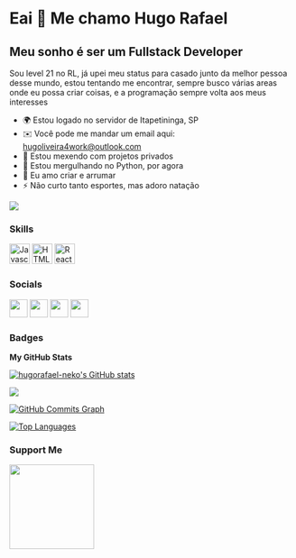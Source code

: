 Eai 👋 Me chamo Hugo Rafael
==========================

Meu sonho é ser um Fullstack Developer
-----------------------------

Sou level 21 no RL, já upei meu status para casado junto da melhor pessoa desse mundo, estou tentando me encontrar, sempre busco várias areas onde eu possa criar coisas, e a programação sempre volta aos meus interesses

* 🌍  Estou logado no servidor de Itapetininga, SP
* ✉️  Você pode me mandar um email aqui: [hugoliveira4work@outlook.com](mailto:hugoliveira4work@outlook.com)
* 🚀  Estou mexendo com projetos privados
* 🧠  Estou mergulhando no Python, por agora
* 🤝  Eu amo criar e arrumar 
* ⚡  Não curto tanto esportes, mas adoro natação

<a href="https://www.github.com/hugorafael-neko" target="_blank" rel="noreferrer"><img
src="https://img.shields.io/github/followers/hugorafael-neko?logo=github&style=for-the-badge&color=3382ed&labelColor=171717" /></a>

### Skills

<p align="left">
<a href="https://developer.mozilla.org/en-US/docs/Web/JavaScript" target="_blank" rel="noreferrer"><img src="https://raw.githubusercontent.com/danielcranney/readme-generator/main/public/icons/skills/javascript-colored.svg" width="36" height="36" alt="Javascript" /></a>
<a href="https://developer.mozilla.org/en-US/docs/Glossary/HTML5" target="_blank" rel="noreferrer"><img src="https://raw.githubusercontent.com/danielcranney/readme-generator/main/public/icons/skills/html5-colored.svg" width="36" height="36" alt="HTML5" /></a>
<a href="https://reactjs.org/" target="_blank" rel="noreferrer"><img src="https://raw.githubusercontent.com/danielcranney/readme-generator/main/public/icons/skills/react-colored.svg" width="36" height="36" alt="React" /></a>
</p>

### Socials

<p align="left"> <a href="https://discord.com/users/" target="_blank" rel="noreferrer"><img src="https://raw.githubusercontent.com/danielcranney/readme-generator/main/public/icons/socials/discord.svg" width="32" height="32" /></a> <a href="https://www.linkedin.com/in/hugo-rafael-159a62199/" target="_blank" rel="noreferrer"><img src="https://raw.githubusercontent.com/danielcranney/readme-generator/main/public/icons/socials/linkedin.svg" width="32" height="32" /></a> <a href="https://www.stackoverflow.com/" target="_blank" rel="noreferrer"><img src="https://raw.githubusercontent.com/danielcranney/readme-generator/main/public/icons/socials/stackoverflow.svg" width="32" height="32" /></a> <a href="https://www.youtube.com/@nekocold" target="_blank" rel="noreferrer"><img src="https://raw.githubusercontent.com/danielcranney/readme-generator/main/public/icons/socials/youtube.svg" width="32" height="32" /></a></p>

### Badges

<b>My GitHub Stats</b>

<a href="http://www.github.com/hugorafael-neko"><img src="https://github-readme-stats-peguimasid.vercel.app/api?username=hugorafael-neko&show_icons=true&hide=&count_private=true&title_color=3382ed&text_color=ffffff&icon_color=3382ed&bg_color=171717&hide_border=true&show_icons=true" alt="hugorafael-neko's GitHub stats" /></a>

<a href="http://www.github.com/hugorafael-neko"><img src="https://github-readme-streak-stats.herokuapp.com/?user=hugorafael-neko&stroke=ffffff&background=171717&ring=3382ed&fire=3382ed&currStreakNum=ffffff&currStreakLabel=3382ed&sideNums=ffffff&sideLabels=ffffff&dates=ffffff&hide_border=true" /></a>

<a href="http://www.github.com/hugorafael-neko"><img src="https://github-readme-activity-graph.cyclic.app/graph?username=hugorafael-neko&bg_color=171717&color=ffffff&line=3382ed&point=ffffff&area_color=171717&area=true&hide_border=true&custom_title=GitHub%20Commits%20Graph" alt="GitHub Commits Graph" /></a>

<a href="https://github.com/hugorafael-neko" align="left"><img src="https://github-readme-stats-hugorafael-neko.vercel.app/api/top-langs/?username=hugorafael-neko&layout=compact&title_color=3382ed&text_color=ffffff&icon_color=3382ed&bg_color=171717&hide_border=true&locale=en&custom_title=Top%20%Languages" alt="Top Languages" /></a>

### Support Me

<a href="https://www.buymeacoffee.com/hugorafael"><img src="https://cdn.buymeacoffee.com/buttons/v2/default-yellow.png" width="150" /></a>
